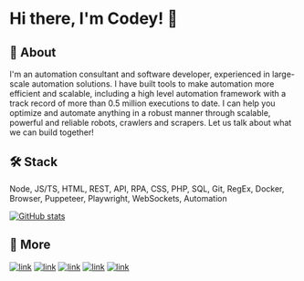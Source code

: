 # Hi there, I'm Codey! 👋

## 🚀 About
I'm an automation consultant and software developer, experienced in large-scale automation solutions. I have built tools to make automation more efficient and scalable, including a high level automation framework with a track record of more than 0.5 million executions to date. I can help you optimize and automate anything in a robust manner through scalable, powerful and reliable robots, crawlers and scrapers. Let us talk about what we can build together!

## 🛠️ Stack
Node, JS/TS, HTML, REST, API, RPA, CSS, PHP, SQL, Git, RegEx, Docker, Browser, Puppeteer, Playwright, WebSockets, Automation

[![GitHub stats](https://github-readme-stats.vercel.app/api/top-langs?username=cybairfly&theme=dark&show_icons=true)](https://github.com/cybairfly)

## 🔗 More
[![link](https://skillicons.dev/icons?i=ubuntu)](https://codey.eu.org)
[![link](https://skillicons.dev/icons?i=stackoverflow)](https://stackoverflow.com/users/1745212/vasek-codey-vlcek)
[![link](https://skillicons.dev/icons?i=github)](https://github.com/cybairfly)
[![link](https://skillicons.dev/icons?i=npm)](https://www.npmjs.com/~cyberfly)
[![link](https://skillicons.dev/icons?i=linkedin)](https://www.linkedin.com/in/vasek-codey-vlcek-8481485b)
